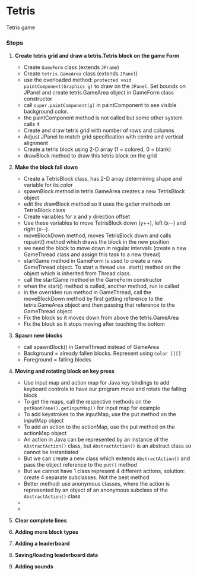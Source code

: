 # Tetris
Tetris game

### Steps

1. **Create tetris grid and draw a tetris.Tetris block on the game Form**
   - Create `GameForm` class (extends `JFrame`)
   - Create `tetris.GameArea` class (extends `JPanel`)
   - use the overloaded method: `protected void paintComponent(Graphics g)` to draw on the `JPanel`. Set bounds on JPanel and create tetris.GameArea object in GameForm class constructor
   - call `super.paintComponent(g)` in paintComponent to see visible background color.
   - the paintComponent method is not called but some other system calls it
   - Create and draw tetris grid with number of rows and columns
   - Adjust JPanel to match grid specification with centre and vertical alignment
   - Create a tetris block using 2-D array (1 = colored, 0 = blank)
   - drawBlock method to draw this tetris block on the grid
   

2. **Make the block fall down**
   - Create a TetrisBlock class, has 2-D array determining shape and variable for its color
   - spawnBlock method in tetris.GameArea creates a new TetrisBlock object
   - edit the drawBlock method so it uses the getter methods on TetrisBlock class
   - Create variables for x and y direction offset
   - Use these variables to move TetrisBlock down (y++), left (x--) and right (x--).
   - moveBlockDown method, moves TetrisBlock down and calls repaint() method which draws the block in the new position
   - we need the block to move down in regular intervals (create a new GameThread class and assign this task to a new thread)
   - startGame method in GameForm is used to create a new GameThread object. To start a thread use .start() method on the object which is inherited from Thread class.
   - call the startGame method in the GameForm constructor
   - when the start() method is called, another method, run is called
   - in the overriden run method in GameThread, call the moveBlockDown method by first getting reference to the tetris.GameArea object and then passing that reference to the GameThread object
   - Fix the block so it moves down from above the tetris.GameArea
   - Fix the block so it stops moving after touching the bottom


3. **Spawn new blocks**
   - call spawnBlock() in GameThread instead of GameArea
   - Background = already fallen blocks. Represent using `Color [][]`
   - Foreground = falling blocks


4. **Moving and rotating block on key press**
   - Use input map and action map for Java key bindings to add keyboard controls to have our program move and rotate the falling block
   - To get the maps, call the respective methods on the `getRootPane().getInputMap()` for input map for example
   - To add keystrokes to the inputMap, use the put method on the inputMap object
   - To add an action to the actionMap, use the put method on the actionMap object
   - An action in Java can be represented by an instance of the `AbstractAction()` class, but `AbstractAction()` is an abstract class so cannot be instantiated
   - But we can create a new class which extends `AbstractAction()` and pass the object reference to the `put()` method
   - But we cannot have 1 class represent 4 different actions, solution: create 4 separate subclasses. Not the best method 
   - Better method: use anonymous classes, where the action is represented by an object of an anonymous subclass of the `AbstractAction()` class
   - 
   - 


5. **Clear complete lines**

6. **Adding more block types**


7. **Adding a leaderboard**



8. **Saving/loading leaderboard data**


9. **Adding sounds**







